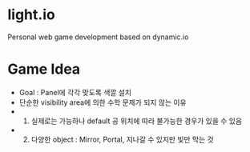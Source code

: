 # light.io
Personal web game development based on dynamic.io


# Game Idea


- Goal : Panel에 각각 맞도록 색깔 설치
- 단순한 visibility area에 의한 수학 문제가 되지 않는 이유
- 1. 실제로는 가능하나 default 공 위치에 따라 불가능한 경우가 있을 수 있음
- 2. 다양한 object : Mirror, Portal, 지나갈 수 있지만 빛만 막는 것

